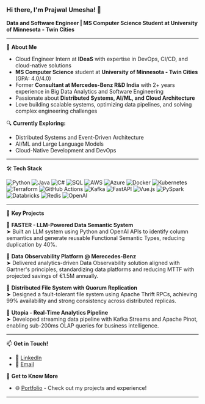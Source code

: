 ### Hi there, I'm Prajwal Umesha! 👋

**Data and Software Engineer | MS Computer Science Student at University of Minnesota - Twin Cities**

---

🌟 **About Me**
- Cloud Engineer Intern at **IDeaS** with expertise in DevOps, CI/CD, and cloud-native solutions
- **MS Computer Science** student at **University of Minnesota - Twin Cities** (GPA: 4.0/4.0)
- Former **Consultant at Mercedes-Benz R&D India** with 2+ years experience in Big Data Analytics and Software Engineering
- Passionate about **Distributed Systems, AI/ML, and Cloud Architecture**
- Love building scalable systems, optimizing data pipelines, and solving complex engineering challenges

🔍 **Currently Exploring:**
- Distributed Systems and Event-Driven Architecture
- AI/ML and Large Language Models
- Cloud-Native Development and DevOps

---

🛠 **Tech Stack**

![Python](https://img.shields.io/badge/Python-3776AB?style=for-the-badge&logo=python&logoColor=white)
![Java](https://img.shields.io/badge/Java-ED8B00?style=for-the-badge&logo=java&logoColor=white)
![C#](https://img.shields.io/badge/C%23-239120?style=for-the-badge&logo=c-sharp&logoColor=white)
![SQL](https://img.shields.io/badge/SQL-4479A1?style=for-the-badge&logo=mysql&logoColor=white)
![AWS](https://img.shields.io/badge/AWS-232F3E?style=for-the-badge&logo=amazon-aws&logoColor=white)
![Azure](https://img.shields.io/badge/Azure-0089D6?style=for-the-badge&logo=microsoft-azure&logoColor=white)
![Docker](https://img.shields.io/badge/Docker-2496ED?style=for-the-badge&logo=docker&logoColor=white)
![Kubernetes](https://img.shields.io/badge/Kubernetes-326CE5?style=for-the-badge&logo=kubernetes&logoColor=white)
![Terraform](https://img.shields.io/badge/Terraform-7B42BC?style=for-the-badge&logo=terraform&logoColor=white)
![GitHub Actions](https://img.shields.io/badge/GitHub_Actions-2088FF?style=for-the-badge&logo=github-actions&logoColor=white)
![Kafka](https://img.shields.io/badge/Kafka-231F20?style=for-the-badge&logo=apache-kafka&logoColor=white)
![FastAPI](https://img.shields.io/badge/FastAPI-009688?style=for-the-badge&logo=fastapi&logoColor=white)
![Vue.js](https://img.shields.io/badge/Vue.js-4FC08D?style=for-the-badge&logo=vue.js&logoColor=white)
![PySpark](https://img.shields.io/badge/PySpark-E25A1C?style=for-the-badge&logo=apache-spark&logoColor=white)
![Databricks](https://img.shields.io/badge/Databricks-FF3621?style=for-the-badge&logo=databricks&logoColor=white)
![Redis](https://img.shields.io/badge/Redis-DC382D?style=for-the-badge&logo=redis&logoColor=white)
![OpenAI](https://img.shields.io/badge/OpenAI-412991?style=for-the-badge&logo=openai&logoColor=white)

---

📌 **Key Projects**

🔹 **FASTER - LLM-Powered Data Semantic System**  
➤ Built an LLM system using Python and OpenAI APIs to identify column semantics and generate reusable Functional Semantic Types, reducing duplication by 40%.

🔹 **Data Observability Platform @ Merecedes-Benz**  
➤ Delivered analytics-driven Data Observability solution aligned with Gartner's principles, standardizing data platforms and reducing MTTF with projected savings of €1.5M annually.

🔹 **Distributed File System with Quorum Replication**  
➤ Designed a fault-tolerant file system using Apache Thrift RPCs, achieving 99% availability and strong consistency across distributed replicas.

🔹 **Utopia - Real-Time Analytics Pipeline**  
➤ Developed streaming data pipeline with Kafka Streams and Apache Pinot, enabling sub-200ms OLAP queries for business intelligence.



---

📫 **Get in Touch!**
- 💼 [LinkedIn](https://www.linkedin.com/in/prajwal-umesha)
- 📧 [Email](mailto:prajwal.umesha.34@gmail.com)

🔗 **Get to Know More**
- 🌐 [Portfolio](https://prajwal-umesha.vercel.app) - Check out my projects and experience!

---